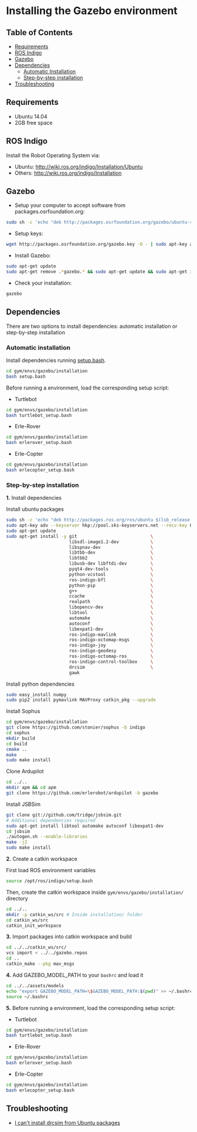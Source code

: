# Installing the Gazebo environment

## Table of Contents
- [Requirements](#requirements)
- [ROS Indigo](#ros-indigo)
- [Gazebo](#gazebo)
- [Dependencies](#dependencies)
  - [Automatic Installation](#automatic-installation)
  - [Step-by-step installation](#step-by-step-installation)
- [Troubleshooting](#troubleshooting)

## Requirements

- Ubuntu 14.04
- 2GB free space

## ROS Indigo

Install the Robot Operating System via:

- Ubuntu: http://wiki.ros.org/indigo/Installation/Ubuntu
- Others: http://wiki.ros.org/indigo/Installation 

## Gazebo

- Setup your computer to accept software from packages.osrfoundation.org:

```bash
sudo sh -c 'echo "deb http://packages.osrfoundation.org/gazebo/ubuntu-stable `lsb_release -cs` main" > /etc/apt/sources.list.d/gazebo-stable.list'
```
- Setup keys:

```bash
wget http://packages.osrfoundation.org/gazebo.key -O - | sudo apt-key add -
```
- Install Gazebo:

```bash
sudo apt-get update
sudo apt-get remove .*gazebo.* && sudo apt-get update && sudo apt-get install gazebo7 libgazebo7-dev
```

- Check your installation:

```bash
gazebo
```

## Dependencies

There are two options to install dependencies: automatic installation or step-by-step installation

### Automatic installation

Install dependencies running [setup.bash](installation/setup.bash).

```bash
cd gym/envs/gazebo/installation
bash setup.bash
```
Before running a environment, load the corresponding setup script:

- Turtlebot

```bash
cd gym/envs/gazebo/installation
bash turtlebot_setup.bash
```
- Erle-Rover

```bash
cd gym/envs/gazebo/installation
bash erlerover_setup.bash
```

- Erle-Copter

```bash
cd gym/envs/gazebo/installation
bash erlecopter_setup.bash
```

### Step-by-step installation

**1.** Install dependencies

Install ubuntu packages
```bash
sudo sh -c 'echo "deb http://packages.ros.org/ros/ubuntu $(lsb_release -sc) main" > /etc/apt/sources.list.d/ros-latest.list'
sudo apt-key adv --keyserver hkp://pool.sks-keyservers.net --recv-key 0xB01FA116
sudo apt-get update
sudo apt-get install -y git                            \
                        libsdl-image1.2-dev            \
                        libspnav-dev                   \
                        libtbb-dev                     \
                        libtbb2                        \
                        libusb-dev libftdi-dev         \
                        pyqt4-dev-tools                \
                        python-vcstool                 \
                        ros-indigo-bfl                 \
                        python-pip                     \
                        g++                            \
                        ccache                         \
                        realpath                       \
                        libopencv-dev                  \
                        libtool                        \
                        automake                       \
                        autoconf                       \
                        libexpat1-dev                  \
                        ros-indigo-mavlink             \
                        ros-indigo-octomap-msgs        \
                        ros-indigo-joy                 \
                        ros-indigo-geodesy             \
                        ros-indigo-octomap-ros         \
                        ros-indigo-control-toolbox     \
                        drcsim                         \
                        gawk
```

Install python dependencies

```bash
sudo easy_install numpy
sudo pip2 install pymavlink MAVProxy catkin_pkg --upgrade
```

Install Sophus
```bash
cd gym/envs/gazebo/installation
git clone https://github.com/stonier/sophus -b indigo
cd sophus
mkdir build
cd build
cmake ..
make
sudo make install
```

Clone Ardupilot
```bash
cd ../..
mkdir apm && cd apm
git clone https://github.com/erlerobot/ardupilot -b gazebo
```

Install JSBSim
```bash
git clone git://github.com/tridge/jsbsim.git
# Additional dependencies required
sudo apt-get install libtool automake autoconf libexpat1-dev 
cd jsbsim
./autogen.sh --enable-libraries
make -j2
sudo make install
```

**2.** Create a catkin workspace

First load ROS environment variables
```bash
source /opt/ros/indigo/setup.bash
```
Then, create the catkin workspace inside `gym/envs/gazebo/installation/` directory

```bash
cd ../..
mkdir -p catkin_ws/src # Inside installation/ folder
cd catkin_ws/src
catkin_init_workspace
```
**3.** Import packages into catkin workspace and build

```bash
cd ../../catkin_ws/src/
vcs import < ../../gazebo.repos
cd ..
catkin_make --pkg mav_msgs
```
**4.** Add GAZEBO_MODEL_PATH to your `bashrc` and load it

```bash
cd ../../assets/models
echo "export GAZEBO_MODEL_PATH=\$GAZEBO_MODEL_PATH:$(pwd)" >> ~/.bashrc
source ~/.bashrc
```

**5.** Before running a environment, load the corresponding setup script:

- Turtlebot

```bash
cd gym/envs/gazebo/installation
bash turtlebot_setup.bash
```
- Erle-Rover

```bash
cd gym/envs/gazebo/installation
bash erlerover_setup.bash
```

- Erle-Copter

```bash
cd gym/envs/gazebo/installation
bash erlecopter_setup.bash
```

## Troubleshooting
- [I can't install drcsim from Ubuntu packages](https://github.com/erlerobot/gym/issues/21)